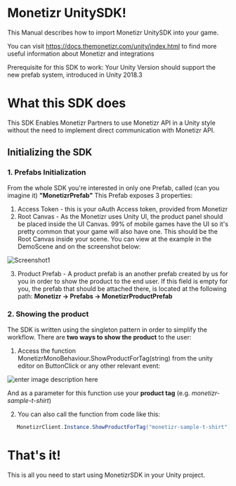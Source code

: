 # Monetizr UnitySDK!

This Manual describes how to import Monetizr UnitySDK into your game.

You can visit https://docs.themonetizr.com/unity/index.html to find more useful information about Monetizr and integrations

Prerequisite for this SDK to work:
Your Unity Version should support the new prefab system, introduced in Unity 2018.3


# What this SDK does

This SDK Enables Monetizr Partners to use Monetizr API in a Unity style without the need to implement direct communication with Monetizr API.

## Initializing the SDK

### 1. Prefabs Initialization
From the whole SDK you're interested in only one Prefab, called (can you imagine it) **"MonetizrPrefab"**
This Prefab exposes 3 properties:

1) Access Token - this is your oAuth Access token, provided from Monetizr
2) Root Canvas - As the Monetizr uses Unity UI, the product panel should be placed inside the UI Canvas. 99% of mobile games have the UI so it's pretty common that your game will also have one. This should be the Root Canvas inside your scene.
You can view at the example in the DemoScene and on the screenshot below:

![Screenshot1](http://i63.tinypic.com/oh0iva.png)

3) Product Prefab - A product prefab is an another prefab created by us for you in order to show the product to the end user.
If this field is empty for you, the prefab that should be attached there, is located at the following path:
**Monetizr -> Prefabs -> MonetizrProductPrefab**

### 2. Showing the product
The SDK is written using the singleton pattern in order to simplify the workflow.
There are **two ways to show the product** to the user:

1) Access the function MonetizrMonoBehaviour.ShowProductForTag(string) from the unity editor on ButtonClick or any other relevant event:

![enter image description here](http://i67.tinypic.com/x0wksl.png)

And as a parameter for this function use your **product tag** (e.g. *monetizr-sample-t-shirt*)

2) You can also call the function from code like this:
```csharp
   MonetizrClient.Instance.ShowProductForTag("monetizr-sample-t-shirt");
```
    

# That's it!

This is all you need to start using MonetizrSDK in your Unity project. 

